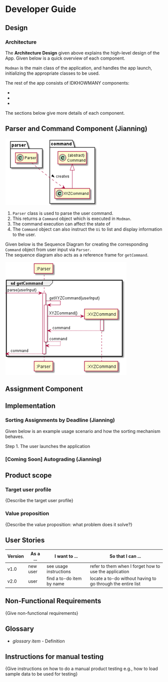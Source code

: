# Developer Guide

## Design 

### Architecture

The **Architecture Design** given above explains the high-level design of the App. 
Given below is a quick overview of each component. </br>

`Modman` is the main class of the application, and handles the app launch, 
initializing the appropriate classes to be used. </br>

The rest of the app consists of IDKHOWMANY components:

*
*
*

The sections below give more details of each component.

## Parser and Command Component (Jianning)

![ParserAndCommand](uml/ParserAndCommand.png)

1. `Parser` class is used to parse the user command.
2. This returns a `Command` object which is executed in `Modman`.
3. The command execution can affect the state of 
4. The `Command` object can also instruct the `Ui` to list and display information to the user.

Given below is the Sequence Diagram for creating the corresponding `Command` object from user input via `Parser`. </br>
The sequence diagram also acts as a reference frame for `getCommand`.

![getCommand](uml/getCommand.png)

## Assignment Component




## Implementation


### Sorting Assignments by Deadline (Jianning)

Given below is an example usage scenario and how the sorting mechanism behaves.

Step 1. The user launches the application 

### [Coming Soon] Autograding (Jianning)





## Product scope
### Target user profile

{Describe the target user profile}

### Value proposition

{Describe the value proposition: what problem does it solve?}

## User Stories

|Version| As a ... | I want to ... | So that I can ...|
|--------|----------|---------------|------------------|
|v1.0|new user|see usage instructions|refer to them when I forget how to use the application|
|v2.0|user|find a to-do item by name|locate a to-do without having to go through the entire list|

## Non-Functional Requirements

{Give non-functional requirements}

## Glossary

* *glossary item* - Definition

## Instructions for manual testing

{Give instructions on how to do a manual product testing e.g., how to load sample data to be used for testing}
